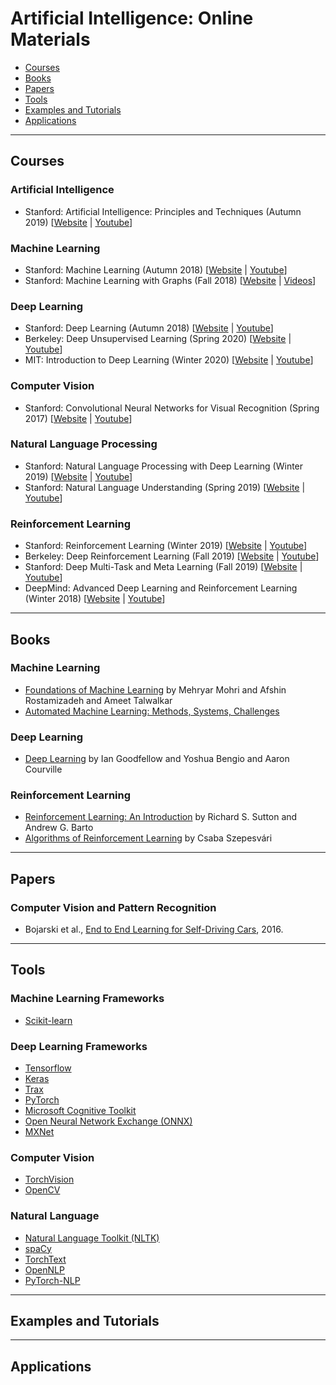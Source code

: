 # Artificial Intelligence: Online Materials

- [Courses](#courses)
- [Books](#books)
- [Papers](#papers)
- [Tools](#tools)
- [Examples and Tutorials](#examples-and-tutorials)
- [Applications](#applications)

---

## Courses


### Artificial Intelligence

- Stanford: Artificial Intelligence: Principles and Techniques (Autumn 2019) [[Website](https://stanford-cs221.github.io/autumn2019/) | [Youtube](https://www.youtube.com/playlist?list=PLoROMvodv4rO1NB9TD4iUZ3qghGEGtqNX)]


### Machine Learning

- Stanford: Machine Learning (Autumn 2018) [[Website](http://cs229.stanford.edu/syllabus-autumn2018.html) | [Youtube](https://www.youtube.com/playlist?list=PLoROMvodv4rMiGQp3WXShtMGgzqpfVfbU)]
- Stanford: Machine Learning with Graphs (Fall 2018) [[Website](http://snap.stanford.edu/class/cs224w-2018/) | [Videos](http://snap.stanford.edu/class/cs224w-videos-2018/)]


### Deep Learning

- Stanford: Deep Learning (Autumn 2018) [[Website](http://cs230.stanford.edu) | [Youtube](https://www.youtube.com/playlist?list=PLoROMvodv4rOABXSygHTsbvUz4G_YQhOb)]
- Berkeley: Deep Unsupervised Learning (Spring 2020) [[Website](https://sites.google.com/view/berkeley-cs294-158-sp20/home) | [Youtube](https://www.youtube.com/playlist?list=PLwRJQ4m4UJjPiJP3691u-qWwPGVKzSlNP)]
- MIT: Introduction to Deep Learning (Winter 2020) [[Website](http://introtodeeplearning.com) | [Youtube](https://www.youtube.com/playlist?list=PLtBw6njQRU-rwp5__7C0oIVt26ZgjG9NI)]


### Computer Vision

- Stanford: Convolutional Neural Networks for Visual Recognition (Spring 2017) [[Website](http://cs231n.stanford.edu/2017/) | [Youtube](https://www.youtube.com/playlist?list=PL3FW7Lu3i5JvHM8ljYj-zLfQRF3EO8sYv)]


### Natural Language Processing

- Stanford: Natural Language Processing with Deep Learning (Winter 2019) [[Website](https://web.stanford.edu/class/archive/cs/cs224n/cs224n.1194/) | [Youtube](https://www.youtube.com/playlist?list=PLoROMvodv4rOhcuXMZkNm7j3fVwBBY42z)]
- Stanford: Natural Language Understanding (Spring 2019) [[Website](http://web.stanford.edu/class/cs224u/2019/) | [Youtube](https://www.youtube.com/playlist?list=PLoROMvodv4rObpMCir6rNNUlFAn56Js20)]


### Reinforcement Learning

- Stanford: Reinforcement Learning (Winter 2019) [[Website](http://web.stanford.edu/class/cs234/CS234Win2019/index.html) | [Youtube](https://www.youtube.com/playlist?list=PLoROMvodv4rOSOPzutgyCTapiGlY2Nd8u)]
- Berkeley: Deep Reinforcement Learning (Fall 2019) [[Website](http://rail.eecs.berkeley.edu/deeprlcourse-fa19/) | [Youtube](https://www.youtube.com/playlist?list=PLkFD6_40KJIwhWJpGazJ9VSj9CFMkb79A)]
- Stanford: Deep Multi-Task and Meta Learning (Fall 2019) [[Website](http://cs330.stanford.edu/fall2019/index.html) | [Youtube](https://www.youtube.com/playlist?list=PLoROMvodv4rMC6zfYmnD7UG3LVvwaITY5)]
- DeepMind: Advanced Deep Learning and Reinforcement Learning (Winter 2018) [[Website](https://github.com/enggen/DeepMind-Advanced-Deep-Learning-and-Reinforcement-Learning) | [Youtube](https://www.youtube.com/playlist?list=PLqYmG7hTraZDNJre23vqCGIVpfZ_K2RZs)]


---

## Books


### Machine Learning

- [Foundations of Machine Learning](https://cs.nyu.edu/~mohri/mlbook/) by Mehryar Mohri and Afshin Rostamizadeh and Ameet Talwalkar
- [Automated Machine Learning: Methods, Systems, Challenges](https://www.automl.org/book/)


### Deep Learning

- [Deep Learning](http://www.deeplearningbook.org) by Ian Goodfellow and Yoshua Bengio and Aaron Courville


### Reinforcement Learning

- [Reinforcement Learning: An Introduction](http://incompleteideas.net/book/the-book.html) by Richard S. Sutton and Andrew G. Barto
- [Algorithms of Reinforcement Learning](https://sites.ualberta.ca/~szepesva/rlbook.html) by Csaba Szepesvári


---

## Papers


### Computer Vision and Pattern Recognition

- Bojarski et al., [End to End Learning for Self-Driving Cars](https://arxiv.org/abs/1604.07316), 2016.


---

## Tools


### Machine Learning Frameworks

- [Scikit-learn](https://scikit-learn.org/stable/)


### Deep Learning Frameworks

- [Tensorflow](https://www.tensorflow.org)
- [Keras](https://keras.io)
- [Trax](https://github.com/google/trax)
- [PyTorch](https://pytorch.org)
- [Microsoft Cognitive Toolkit](https://cntk.ai)
- [Open Neural Network Exchange (ONNX)](https://onnx.ai)
- [MXNet](https://mxnet.apache.org/)


### Computer Vision

- [TorchVision](https://pytorch.org/docs/stable/torchvision/index.html)
- [OpenCV](https://opencv.org)


### Natural Language

- [Natural Language Toolkit (NLTK)](https://www.nltk.org)
- [spaCy](https://spacy.io)
- [TorchText](https://pytorch.org/text/)
- [OpenNLP](https://opennlp.apache.org)
- [PyTorch-NLP](https://pytorchnlp.readthedocs.io/en/latest/)


---

## Examples and Tutorials



---

## Applications


